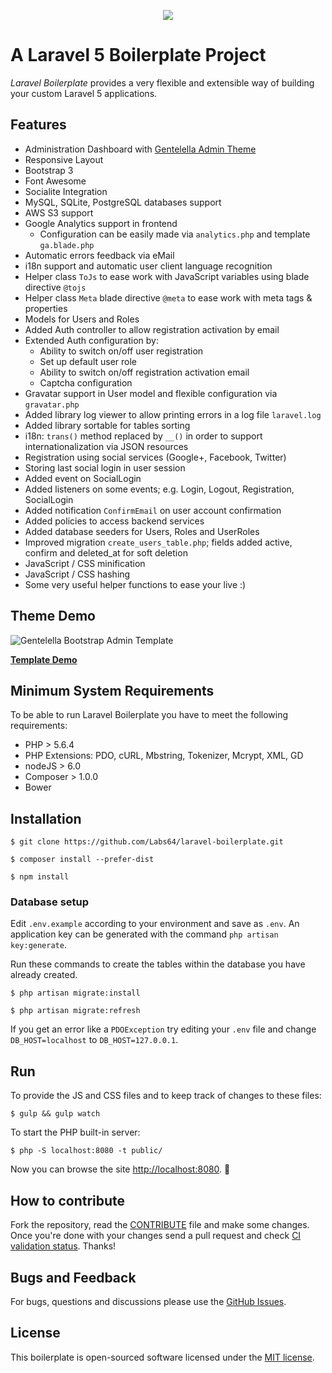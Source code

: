 <p align="center"><img src="https://laravel.com/assets/img/components/logo-laravel.svg"></p>

# A Laravel 5 Boilerplate Project

_Laravel Boilerplate_ provides a very flexible and extensible way of building your custom Laravel 5 applications.

## Features
- Administration Dashboard with [Gentelella Admin Theme](https://github.com/puikinsh/gentelella)
- Responsive Layout
- Bootstrap 3
- Font Awesome
- Socialite Integration
- MySQL, SQLite, PostgreSQL databases support
- AWS S3 support
- Google Analytics support in frontend
    - Configuration can be easily made via ```analytics.php``` and template ```ga.blade.php```
- Automatic errors feedback via eMail
- i18n support and automatic user client language recognition
- Helper class ```ToJs``` to ease work with JavaScript variables using blade directive ```@tojs```
- Helper class ```Meta``` blade directive ```@meta``` to ease work with meta tags & properties
- Models for Users and Roles
- Added Auth controller to allow registration activation by email
- Extended Auth configuration by:
    - Ability to switch on/off user registration
    - Set up default user role
    - Ability to switch on/off registration activation email
    - Captcha configuration
- Gravatar support in User model and flexible configuration via ```gravatar.php```
- Added library log viewer to allow printing errors in a log file ```laravel.log```
- Added library sortable for tables sorting
- i18n: ```trans()``` method replaced by ```__()``` in order to support internationalization via JSON resources
- Registration using social services (Google+, Facebook, Twitter)
- Storing last social login in user session
- Added event on SocialLogin
- Added listeners on some events; e.g. Login, Logout, Registration, SocialLogin
- Added notification ```ConfirmEmail``` on user account confirmation
- Added policies to access backend services
- Added database seeders for Users, Roles and UserRoles
- Improved migration ```create_users_table.php```; fields added active, confirm and deleted_at for soft deletion
- JavaScript / CSS minification
- JavaScript / CSS hashing
- Some very useful helper functions to ease your live :)

## Theme Demo
![Gentelella Bootstrap Admin Template](https://cdn.colorlib.com/wp/wp-content/uploads/sites/2/gentelella-admin-template-preview.jpg "Gentelella Theme Browser Preview")

**[Template Demo](https://colorlib.com/polygon/gentelella/index.html)**

## Minimum System Requirements
To be able to run Laravel Boilerplate you have to meet the following requirements:
- PHP > 5.6.4
- PHP Extensions: PDO, cURL, Mbstring, Tokenizer, Mcrypt, XML, GD
- nodeJS > 6.0
- Composer > 1.0.0
- Bower


## Installation
```
$ git clone https://github.com/Labs64/laravel-boilerplate.git
```
```
$ composer install --prefer-dist
```
```
$ npm install
```

### Database setup

Edit `.env.example` according to your environment and save as `.env`.
An application key can be generated with the command `php artisan key:generate`.

Run these commands to create the tables within the database you have already created.

```
$ php artisan migrate:install
```
```
$ php artisan migrate:refresh
```

If you get an error like a `PDOException` try editing your `.env` file and change `DB_HOST=localhost` to `DB_HOST=127.0.0.1`.

## Run

To provide the JS and CSS files and to keep track of changes to these files:
```
$ gulp && gulp watch
```

To start the PHP built-in server:
```
$ php -S localhost:8080 -t public/
```

Now you can browse the site [http://localhost:8080](http://localhost:8080). 🙌

## How to contribute

Fork the repository, read the [CONTRIBUTE](CONTRIBUTE.md) file and make some changes.
Once you're done with your changes send a pull request and check [CI validation status](https://photolancer.zone).
Thanks!

## Bugs and Feedback

For bugs, questions and discussions please use the [GitHub Issues](https://github.com/Labs64/laravel-boilerplate/issues).

## License

This boilerplate is open-sourced software licensed under the [MIT license](LICENSE).
